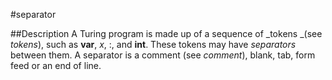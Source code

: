 
#separator

##Description
A Turing program is made up of a sequence of _tokens _(see _tokens_), such as **var**, _x_, :, and **int**. These tokens may have _separators_ between them. A separator is a comment (see _comment_), blank, tab, form feed or an end of line.


